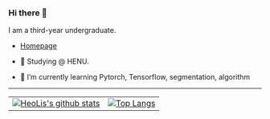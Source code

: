 ### Hi there 👋
I am a third-year undergraduate.

- [Homepage](https://Watermelon-henu.github.io/)

- 🔭 Studying @ HENU.
- 🌱 I’m currently learning Pytorch, Tensorflow, segmentation, algorithm
----

|||
|--|--|
|[![HeoLis's github stats](https://github-readme-stats.vercel.app/api?username=Watermelon-henu&theme=radical&count_private=true&hide=contribs)](https://github.com/anuraghazra/github-readme-stats) | [![Top Langs](https://github-readme-stats.vercel.app/api/top-langs/?username=wmpscc&theme=radical&hide=Jupyter&layout=compact)](https://github.com/anuraghazra/github-readme-stats)|
